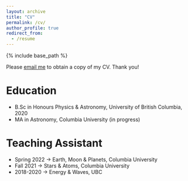 ```yaml
---
layout: archive
title: "CV"
permalink: /cv/
author_profile: true
redirect_from:
  - /resume
---
```


{% include base_path %}

Please [email me](maryum.sayeed@columbia.edu) to obtain a copy of my CV. Thank you!

Education
======
* B.Sc in Honours Physics & Astronomy, University of British Columbia, 2020
* MA in Astronomy, Columbia University (in progress)

Teaching Assistant
======
* Spring 2022 &rarr; Earth, Moon & Planets, Columbia University
* Fall 2021 &rarr; Stars & Atoms, Columbia University
* 2018-2020 &rarr; Energy & Waves, UBC

<!-- 
Work experience
======
* Summer 2015: Research Assistant
  * Github University
  * Duties included: Tagging issues
  * Supervisor: Professor Git

* Fall 2015: Research Assistant
  * Github University
  * Duties included: Merging pull requests
  * Supervisor: Professor Hub
  
Skills
======
* Skill 1
* Skill 2
  * Sub-skill 2.1
  * Sub-skill 2.2
  * Sub-skill 2.3
* Skill 3

Publications
======
  <ul>{% for post in site.publications %}
    {% include archive-single-cv.html %}
  {% endfor %}</ul>
  
Talks
======
  <ul>{% for post in site.talks %}
    {% include archive-single-talk-cv.html %}
  {% endfor %}</ul>
  
Teaching
======
  <ul>{% for post in site.teaching %}
    {% include archive-single-cv.html %}
  {% endfor %}</ul>
  
Service and leadership
======
* Currently signed in to 43 different slack teams
 -->

